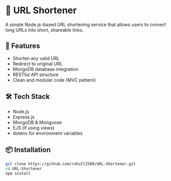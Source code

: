 # 🔗 URL Shortener

A simple Node.js-based URL shortening service that allows users to convert long URLs into short, shareable links.

## 🚀 Features

- Shorten any valid URL
- Redirect to original URL
- MongoDB database integration
- RESTful API structure
- Clean and modular code (MVC pattern)

## 🛠️ Tech Stack

- Node.js
- Express.js
- MongoDB & Mongoose
- EJS (if using views)
- dotenv for environment variables

## 📦 Installation

```bash
git clone https://github.com/rahull2509/URL-Shortener.git
cd URL-Shortener
npm install
